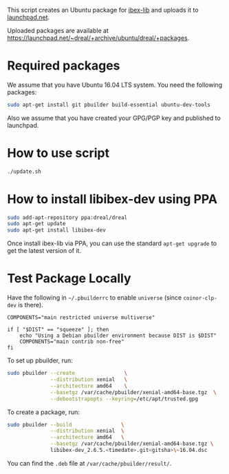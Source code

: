 This script creates an Ubuntu package for [ibex-lib][ibex-lib] and uploads it to
[launchpad.net](https://launchpad.net/~dreal/+archive/ubuntu/dreal/+packages).

Uploaded packages are available at https://launchpad.net/~dreal/+archive/ubuntu/dreal/+packages.

[ibex-lib]: https://http://ibex-lib.org/


Required packages
=================

We assume that you have Ubuntu 16.04 LTS system. You need the
following packages:

```bash
sudo apt-get install git pbuilder build-essential ubuntu-dev-tools
```

Also we assume that you have created your GPG/PGP key and published to
launchpad.


How to use script
=================

```bash
./update.sh
```


How to install libibex-dev using PPA
====================================

```bash
sudo add-apt-repository ppa:dreal/dreal
sudo apt-get update
sudo apt-get install libibex-dev
```

Once install ibex-lib via PPA, you can use the standard `apt-get upgrade`
to get the latest version of it.


Test Package Locally
====================

Have the following in `~/.pbuilderrc` to enable `universe` (since `coinor-clp-dev` is there).

```
COMPONENTS="main restricted universe multiverse"

if [ "$DIST" == "squeeze" ]; then
    echo "Using a Debian pbuilder environment because DIST is $DIST"
    COMPONENTS="main contrib non-free"
fi
```

To set up pbuilder, run:

```bash
sudo pbuilder --create                \
              --distribution xenial   \
              --architecture amd64    \
              --basetgz /var/cache/pbuilder/xenial-amd64-base.tgz  \
              --debootstrapopts --keyring=/etc/apt/trusted.gpg
```

To create a package, run:
```bash
sudo pbuilder --build                \
              --distribution xenial  \
              --architecture amd64   \
              --basetgz /var/cache/pbuilder/xenial-amd64-base.tgz \
              libibex-dev_2.6.5.<timedate>.git<gitsha>\~16.04.dsc
```

You can find the `.deb` file at `/var/cache/pbuilder/result/`.
